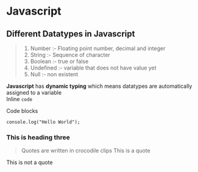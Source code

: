 # Javascript

## Different Datatypes in Javascript

> 1. Number :- Floating point number, decimal and integer  
> 2. String :- Sequence of character  
> 3. Boolean :- true or false  
> 4. Undefined :- variable that does not have value yet  
> 5. Null :- non existent  

__Javascript__ has __dynamic typing__ which means datatypes are automatically assigned to a variable  
Inline `code`

Code blocks
```
console.log("Hello World");

```

### This is heading three

> Quotes are written in crocodile clips
> This is a quote

This is not a quote
